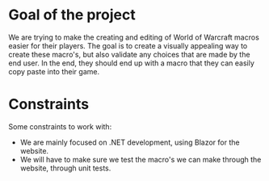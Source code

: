 # Goal of the project
We are trying to make the creating and editing of World of Warcraft macros easier for their players. The goal is to create a visually appealing way to create these macro's, but also validate any choices that are made by the end user. In the end, they should end up with a macro that they can easily copy paste into their game.

# Constraints
Some constraints to work with:

- We are mainly focused on .NET development, using Blazor for the website.
- We will have to make sure we test the macro's we can make through the website, through unit tests.

